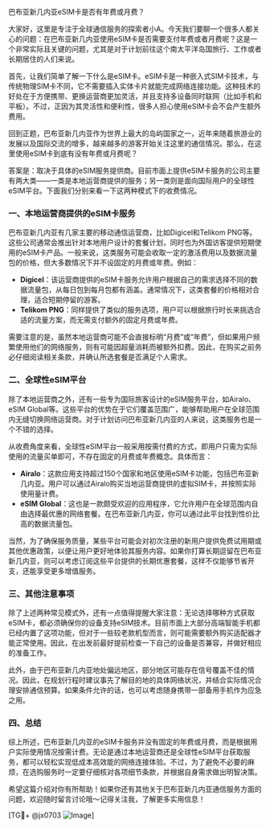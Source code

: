 巴布亚新几内亚eSIM卡是否有年费或月费？

大家好，这里是专注于全球通信服务的探索者小A。今天我们要聊一个很多人都关心的问题：在巴布亚新几内亚使用eSIM卡是否需要支付年费或者月费呢？这是一个非常实际且关键的问题，尤其是对于计划前往这个南太平洋岛国旅行、工作或者长期居住的人们来说。

首先，让我们简单了解一下什么是eSIM卡。eSIM卡是一种嵌入式SIM卡技术，与传统物理SIM卡不同，它不需要插入实体卡片就能完成网络连接功能。这种技术的好处在于方便携带、更换运营商更加灵活，并且支持多设备同时联网（比如手机和平板）。不过，正因为其灵活性和便利性，很多人担心使用eSIM卡会不会产生额外费用。

回到正题，巴布亚新几内亚作为世界上最大的岛屿国家之一，近年来随着旅游业的发展以及国际交流的增多，越来越多的游客开始关注这里的通信情况。那么，在这里使用eSIM卡到底有没有年费或月费呢？

答案是：取决于具体的eSIM服务提供商。目前市面上提供eSIM卡服务的公司主要有两大类——一类是本地运营商提供的服务；另一类则是面向国际用户的全球性eSIM平台。下面我们分别来看一下这两种模式下的收费情况。

### 一、本地运营商提供的eSIM卡服务

巴布亚新几内亚有几家主要的移动通信运营商，比如Digicel和Telikom PNG等。这些公司通常会推出针对本地用户设计的套餐计划，同时也为外国访客提供短期使用的eSIM卡产品。一般来说，这类服务可能会收取一定的激活费用以及数据流量包的价格，但大多数情况下并不设固定的月费或年费。例如：

- **Digicel**：该运营商提供的eSIM卡服务允许用户根据自己的需求选择不同的数据流量包，从每日包到每月包都有涵盖。通常情况下，这类套餐的价格相对合理，适合短期停留的游客。
- **Telikom PNG**：同样提供了类似的服务选项，用户可以根据旅行时长来挑选合适的流量方案，而无需支付额外的固定月费或年费。

需要注意的是，虽然本地运营商可能不会直接标明“月费”或“年费”，但如果用户频繁使用他们的网络服务，则有可能因超量消耗而被额外扣费。因此，在购买之前务必仔细阅读相关条款，并确认所选套餐是否满足个人需求。

### 二、全球性eSIM平台

除了本地运营商之外，还有一些专为国际旅客设计的eSIM服务平台，如Airalo、eSIM Global等。这些平台的优势在于它们覆盖范围广，能够帮助用户在全球范围内无缝切换网络运营商。对于计划访问巴布亚新几内亚的人来说，这类服务也是一个不错的选择。

从收费角度来看，全球性eSIM平台一般采用按需付费的方式，即用户只需为实际使用的流量买单即可，不存在固定的月费或年费概念。具体而言：

- **Airalo**：这款应用支持超过150个国家和地区使用eSIM卡功能，包括巴布亚新几内亚。用户可以通过Airalo购买当地运营商提供的虚拟SIM卡，并按照实际使用量计费。
- **eSIM Global**：这也是一款颇受欢迎的应用程序，它允许用户在全球范围内自由选择最优惠的网络套餐。在巴布亚新几内亚，你可以通过此平台找到性价比高的数据流量包。

当然，为了确保服务质量，某些平台可能会对初次注册的新用户提供免费试用期或其他优惠政策，以便让用户更好地体验其服务内容。如果你打算长期逗留在巴布亚新几内亚，则可以考虑订阅这些平台提供的长期优惠套餐，这样不仅能够节省开支，还能享受更多增值服务。

### 三、其他注意事项

除了上述两种常见模式外，还有一点值得提醒大家注意：无论选择哪种方式获取eSIM卡，都必须确保你的设备支持eSIM技术。目前市面上大部分高端智能手机都已经内置了这项功能，但对于一些较老款机型而言，则可能需要额外购买适配器才能正常使用。因此，在出发前最好提前检查一下自己的设备是否兼容，并做好相应的准备工作。

此外，由于巴布亚新几内亚地处偏远地区，部分地区可能存在信号覆盖不佳的情况。因此，在规划行程时建议事先了解目的地的具体网络状况，并结合实际情况合理安排通信预算。如果条件允许的话，也可以考虑随身携带一部备用手机作为应急之用。

### 四、总结

综上所述，巴布亚新几内亚的eSIM卡服务并没有固定的年费或月费，而是根据用户实际使用情况按需计费。无论是通过本地运营商还是全球性eSIM平台获取服务，都可以轻松实现低成本高效能的网络连接体验。不过，为了避免不必要的麻烦，在选购服务时一定要仔细核对各项细节条款，并根据自身需求做出明智决策。

希望这篇介绍对你有所帮助！如果你还有其他关于巴布亚新几内亚通信服务方面的问题，欢迎随时留言讨论哦～记得关注我，了解更多实用信息！

[TG💪+ @jx0703 ![Image](https://github.com/user-attachments/assets/dbca1d08-cadb-493c-b0ec-ad6f7a83f270)]